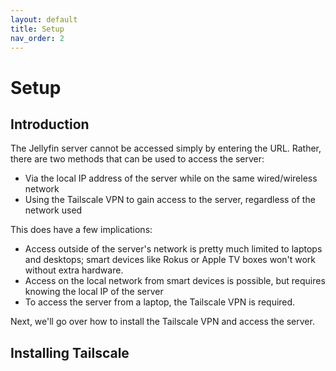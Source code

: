 ```yaml
---
layout: default
title: Setup
nav_order: 2
---
```


# Setup

## Introduction

The Jellyfin server cannot be accessed simply by entering the URL. Rather, there are two methods that can be used to access the server:

- Via the local IP address of the server while on the same wired/wireless network
- Using the Tailscale VPN to gain access to the server, regardless of the network used

This does have a few implications:

- Access outside of the server's network is pretty much limited to laptops and desktops; smart devices like Rokus or Apple TV boxes won't work without extra hardware.
- Access on the local network from smart devices is possible, but requires knowing the local IP of the server
- To access the server from a laptop, the Tailscale VPN is required.

Next, we'll go over how to install the Tailscale VPN and access the server.

## Installing Tailscale

